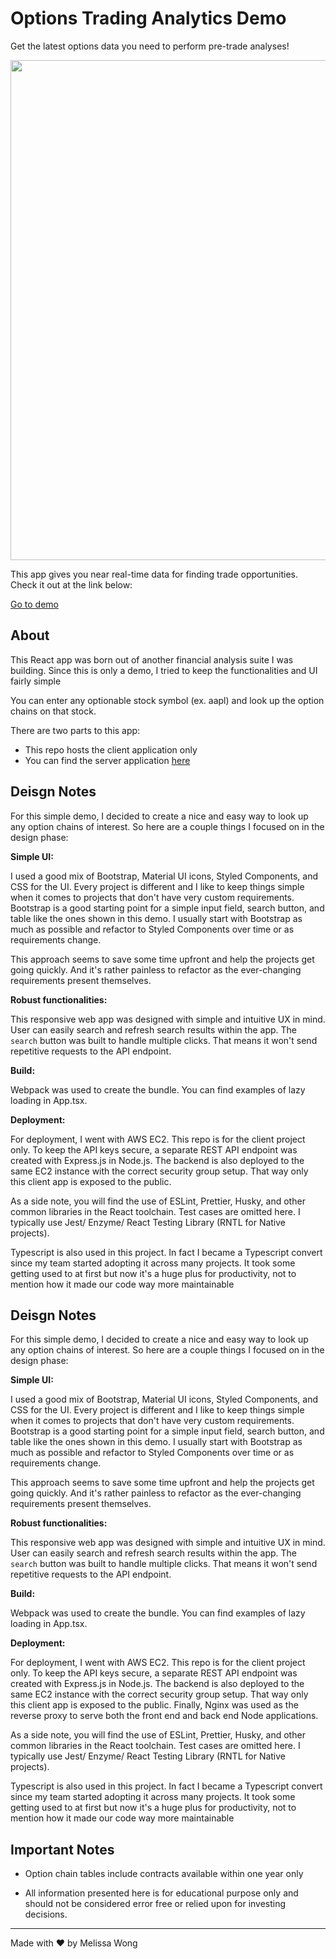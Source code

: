 # Options Trading Analytics Demo

Get the latest options data you need to perform pre-trade analyses!

<img src="https://i.ibb.co/128Cnj6/options-project-gif.gif" width="800" />

This app gives you near real-time data for finding trade opportunities. Check it out at the link below:

[Go to demo](http://52.39.121.151/)

## About

This React app was born out of another financial analysis suite I was building. Since this is only a demo, I tried to keep the functionalities and UI fairly simple

You can enter any optionable stock symbol (ex. aapl) and look up the option chains on that stock.

There are two parts to this app:

- This repo hosts the client application only
- You can find the server application [here](https://github.com/melissakw/optionsServer)

## Deisgn Notes

For this simple demo, I decided to create a nice and easy way to look up any option chains of interest. So here are a couple things I focused on in the design phase:

**Simple UI:**

I used a good mix of Bootstrap, Material UI icons, Styled Components, and CSS for the UI. Every project is different and I like to keep things simple when it comes to projects that don't have very custom requirements. Bootstrap is a good starting point for a simple input field, search button, and table like the ones shown in this demo. I usually start with Bootstrap as much as possible and refactor to Styled Components over time or as requirements change.

This approach seems to save some time upfront and help the projects get going quickly. And it's rather painless to refactor as the ever-changing requirements present themselves.

**Robust functionalities:**

This responsive web app was designed with simple and intuitive UX in mind. User can easily search and refresh search results within the app. The `search` button was built to handle multiple clicks. That means it won't send repetitive requests to the API endpoint.

**Build:**

Webpack was used to create the bundle. You can find examples of lazy loading in App.tsx.

**Deployment:**

For deployment, I went with AWS EC2. This repo is for the client project only. To keep the API keys secure, a separate REST API endpoint was created with Express.js in Node.js. The backend is also deployed to the same EC2 instance with the correct security group setup. That way only this client app is exposed to the public.

As a side note, you will find the use of ESLint, Prettier, Husky, and other common libraries in the React toolchain. Test cases are omitted here. I typically use Jest/ Enzyme/ React Testing Library (RNTL for Native projects).

Typescript is also used in this project. In fact I became a Typescript convert since my team started adopting it across many projects. It took some getting used to at first but now it's a huge plus for productivity, not to mention how it made our code way more maintainable

## Deisgn Notes

For this simple demo, I decided to create a nice and easy way to look up any option chains of interest. So here are a couple things I focused on in the design phase:

**Simple UI:**

I used a good mix of Bootstrap, Material UI icons, Styled Components, and CSS for the UI. Every project is different and I like to keep things simple when it comes to projects that don't have very custom requirements. Bootstrap is a good starting point for a simple input field, search button, and table like the ones shown in this demo. I usually start with Bootstrap as much as possible and refactor to Styled Components over time or as requirements change.

This approach seems to save some time upfront and help the projects get going quickly. And it's rather painless to refactor as the ever-changing requirements present themselves. 
 
**Robust functionalities:**

This responsive web app was designed with simple and intuitive UX in mind. User can easily search and refresh search results within the app. The ```search``` button was built to handle multiple clicks. That means it won't send repetitive requests to the API endpoint.

**Build:**

Webpack was used to create the bundle. You can find examples of lazy loading in App.tsx.

**Deployment:**

For deployment, I went with AWS EC2. This repo is for the client project only. To keep the API keys secure, a separate REST API endpoint was created with Express.js in Node.js. The backend is also deployed to the same EC2 instance with the correct security group setup. That way only this client app is exposed to the public. Finally, Nginx was used as the reverse proxy to serve both the front end and back end Node applications.

As a side note, you will find the use of ESLint, Prettier, Husky, and other common libraries in the React toolchain. Test cases are omitted here. I typically use Jest/ Enzyme/ React Testing Library (RNTL for Native projects).

Typescript is also used in this project. In fact I became a Typescript convert since my team started adopting it across many projects. It took some getting used to at first but now it's a huge plus for productivity, not to mention how it made our code way more maintainable 


## Important Notes

- Option chain tables include contracts available within one year only

- All information presented here is for educational purpose only and should not be considered error free or relied upon for investing decisions.

---

Made with ❤️ by Melissa Wong
